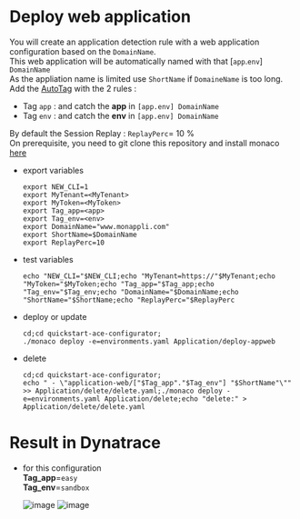 # Deploy web application


You will create an application detection rule with a web application configuration based on the `DomainName`.  
This web application will be automatically named with that [`app`.`env`] `DomainName`  
As the appliation name is limited use `ShortName` if `DomaineName` is too long.  
Add the [AutoTag](/Tag) with the 2 rules : 
 - Tag `app` : and catch the **app** in `[app.env] DomainName` 
 - Tag `env` : and catch the **env** in `[app.env] DomainName`

By default the Session Replay : `ReplayPerc`= 10 %  
On prerequisite, you need to git clone this repository and install monaco [here](https://github.com/JLLormeau/OnDemand-Configuration-with-Monaco#ondemand-configuration-with-monaco)
 
- export variables

      export NEW_CLI=1
      export MyTenant=<MyTenant>
      export MyToken=<MyToken>
      export Tag_app=<app>
      export Tag_env=<env>
      export DomainName="www.monappli.com"
      export ShortName=$DomainName
      export ReplayPerc=10
      
- test variables

      echo "NEW_CLI="$NEW_CLI;echo "MyTenant=https://"$MyTenant;echo "MyToken="$MyToken;echo "Tag_app="$Tag_app;echo "Tag_env="$Tag_env;echo "DomainName="$DomainName;echo "ShortName="$ShortName;echo "ReplayPerc="$ReplayPerc
     
- deploy or update

      cd;cd quickstart-ace-configurator;
      ./monaco deploy -e=environments.yaml Application/deploy-appweb
      
- delete

      cd;cd quickstart-ace-configurator;
      echo " - \"application-web/["$Tag_app"."$Tag_env"] "$ShortName"\"" >> Application/delete/delete.yaml;./monaco deploy -e=environments.yaml Application/delete;echo "delete:" > Application/delete/delete.yaml


# Result in Dynatrace 
- for this configuration  
       **Tag_app**=`easy`  
       **Tag_env**=`sandbox`  
   
   ![image](https://user-images.githubusercontent.com/40337213/119887862-f71cda80-bf34-11eb-8ea2-47af768c0118.png)
    ![image](https://user-images.githubusercontent.com/40337213/119887790-dfdded00-bf34-11eb-9199-7dc600c0759e.png)
